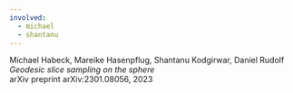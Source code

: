 ```yaml
---
involved:
  - michael
  - shantanu
---
```


Michael Habeck, Mareike Hasenpflug, Shantanu Kodgirwar, Daniel Rudolf  
*Geodesic slice sampling on the sphere*  
arXiv preprint arXiv:2301.08056, 2023

